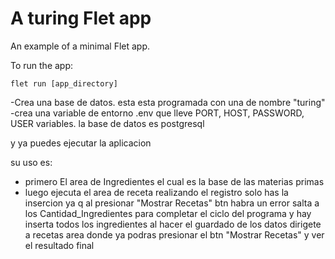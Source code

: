 # A turing Flet app

An example of a minimal Flet app.

To run the app:

```
flet run [app_directory]
```

-Crea una base de datos. esta esta programada con una de nombre "turing"
-crea una variable de entorno .env que lleve PORT, HOST, PASSWORD, USER variables.
la base de datos es postgresql

y ya puedes ejecutar la aplicacion

su uso es:

- primero El area de Ingredientes el cual es la base de las materias primas
- luego ejecuta el area de receta realizando el registro solo has la insercion ya q al presionar "Mostrar Recetas" btn habra un error salta a los Cantidad_Ingredientes para completar el ciclo del programa y hay inserta todos los ingredientes al hacer el guardado de los datos dirigete a recetas area donde ya podras presionar el btn "Mostrar Recetas" y ver el resultado final
